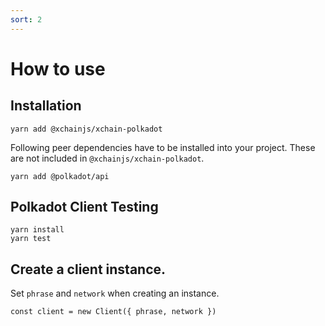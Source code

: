 ```yaml
---
sort: 2
---
```


# How to use

## Installation

```
yarn add @xchainjs/xchain-polkadot
```

Following peer dependencies have to be installed into your project. These are not included in `@xchainjs/xchain-polkadot`.

```
yarn add @polkadot/api
```

## Polkadot Client Testing

```
yarn install
yarn test
```

## Create a client instance.

Set `phrase` and `network` when creating an instance.

```
const client = new Client({ phrase, network })
```
